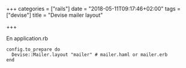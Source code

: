 +++
categories = ["rails"]
date = "2018-05-11T09:17:46+02:00"
tags = ["devise"]
title = "Devise mailer layout"

+++
<!--more-->

En application.rb
  
    config.to_prepare do  
      Devise::Mailer.layout "mailer" # mailer.haml or mailer.erb  
    end